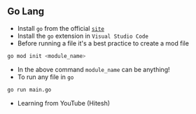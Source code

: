 ## Go Lang

- Install `go` from the official [`site`](https://go.dev/doc/install)
- Install the `go` extension in `Visual Studio Code`
- Before running a file it's a best practice to create a mod file

```bash
go mod init <module_name>
```

- In the above command `module_name` can be anything!
- To run any file in `go`

```bash
go run main.go
```

- Learning from YouTube (Hitesh)
